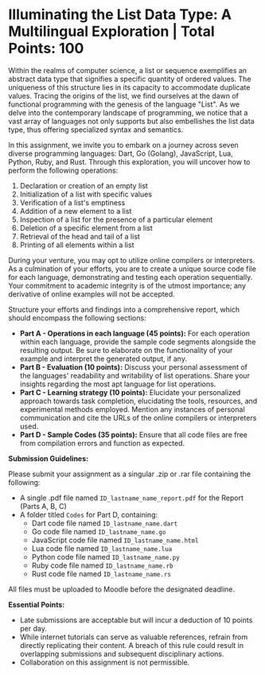 # Illuminating the List Data Type: A Multilingual Exploration | Total Points: 100

Within the realms of computer science, a list or sequence exemplifies an abstract data type that signifies a specific quantity of ordered values. The uniqueness of this structure lies in its capacity to accommodate duplicate values. Tracing the origins of the list, we find ourselves at the dawn of functional programming with the genesis of the language "List". As we delve into the contemporary landscape of programming, we notice that a vast array of languages not only supports but also embellishes the list data type, thus offering specialized syntax and semantics.

In this assignment, we invite you to embark on a journey across seven diverse programming languages: Dart, Go (Golang), JavaScript, Lua, Python, Ruby, and Rust. Through this exploration, you will uncover how to perform the following operations:

1. Declaration or creation of an empty list
2. Initialization of a list with specific values
3. Verification of a list's emptiness
4. Addition of a new element to a list
5. Inspection of a list for the presence of a particular element
6. Deletion of a specific element from a list
7. Retrieval of the head and tail of a list
8. Printing of all elements within a list

During your venture, you may opt to utilize online compilers or interpreters. As a culmination of your efforts, you are to create a unique source code file for each language, demonstrating and testing each operation sequentially. Your commitment to academic integrity is of the utmost importance; any derivative of online examples will not be accepted.

Structure your efforts and findings into a comprehensive report, which should encompass the following sections:

* **Part A - Operations in each language (45 points):** For each operation within each language, provide the sample code segments alongside the resulting output. Be sure to elaborate on the functionality of your example and interpret the generated output, if any.
* **Part B - Evaluation (10 points):** Discuss your personal assessment of the languages' readability and writability of list operations. Share your insights regarding the most apt language for list operations.
* **Part C - Learning strategy (10 points):** Elucidate your personalized approach towards task completion, elucidating the tools, resources, and experimental methods employed. Mention any instances of personal communication and cite the URLs of the online compilers or interpreters used.
* **Part D - Sample Codes (35 points):** Ensure that all code files are free from compilation errors and function as expected.

**Submission Guidelines:**

Please submit your assignment as a singular .zip or .rar file containing the following:

* A single .pdf file named `ID_lastname_name_report.pdf` for the Report (Parts A, B, C)
* A folder titled `Codes` for Part D, containing:
    * Dart code file named `ID_lastname_name.dart` 
    * Go code file named `ID_lastname_name.go` 
    * JavaScript code file named `ID_lastname_name.html` 
    * Lua code file named `ID_lastname_name.lua` 
    * Python code file named `ID_lastname_name.py` 
    * Ruby code file named `ID_lastname_name.rb` 
    * Rust code file named `ID_lastname_name.rs` 

All files must be uploaded to Moodle before the designated deadline.

**Essential Points:**

* Late submissions are acceptable but will incur a deduction of 10 points per day.
* While internet tutorials can serve as valuable references, refrain from directly replicating their content. A breach of this rule could result in overlapping submissions and subsequent disciplinary actions.
* Collaboration on this assignment is not permissible.

